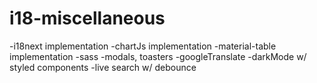 # i18-miscellaneous

-i18next implementation
-chartJs implementation
-material-table implementation
-sass
-modals, toasters
-googleTranslate
-darkMode w/ styled components
-live search w/ debounce
